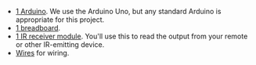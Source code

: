 + [1 Arduino](https://www.sparkfun.com/products/11021). We use the Arduino Uno, but any standard Arduino is appropriate for this project.
+ [1 breadboard](https://www.sparkfun.com/products/12002).
+ [1 IR receiver module](http://www.oddwires.com/ir-receiver-module-38-khz-tsop4838-infrared-led-940nm-5mm-tsal7400/). You'll use this to read the output from your remote or other IR-emitting device. 
+ [Wires](https://www.sparkfun.com/products/9194) for wiring. 